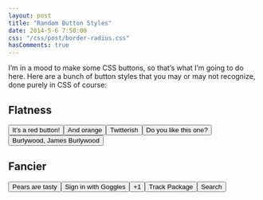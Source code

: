 ```yaml
---
layout: post
title: "Random Button Styles"
date: 2014-5-6 7:50:00
css: "/css/post/border-radius.css"
hasComments: true
---
```


I’m in a mood to make some CSS buttons, so that’s what I’m going to do here. Here are a bunch of button styles that you may or may not recognize, done purely in CSS of course:

## Flatness

<button type="button" class="red">It’s a red button!</button><button type="button" class="orange">And orange</button><button type="button" class="twitter">Twitterish</button><button type="button" class="fb">Do you like this one?</button><button type="button" class="burlywood">Burlywood, James Burlywood</button>

## Fancier

<button type="button" class="apple">Pears are tasty</button><button type="button" class="gp">Sign in with Goggles</button><button type="button" class="gp blue">+1</button><button type="button" class="amazon">Track Package</button><button type="button" class="ebay">Search</button>
